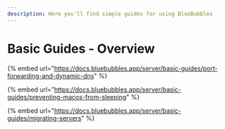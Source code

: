 ```yaml
---
description: Here you'll find simple guides for using BlueBubbles
---
```


# Basic Guides - Overview

{% embed url="https://docs.bluebubbles.app/server/basic-guides/port-forwarding-and-dynamic-dns" %}

{% embed url="https://docs.bluebubbles.app/server/basic-guides/preventing-macos-from-sleeping" %}

{% embed url="https://docs.bluebubbles.app/server/basic-guides/migrating-servers" %}

